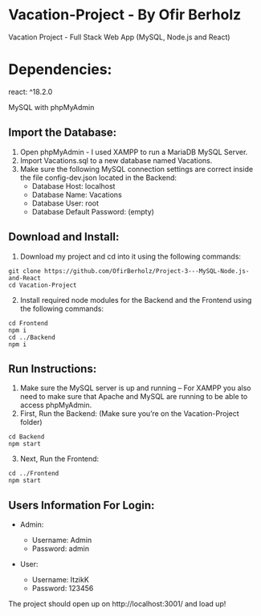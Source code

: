 # Vacation-Project - By Ofir Berholz

Vacation Project - Full Stack Web App (MySQL, Node.js and React)

# Dependencies:

react: ^18.2.0

MySQL with phpMyAdmin

## Import the Database:

1. Open phpMyAdmin - I used XAMPP to run a MariaDB MySQL Server.
2. Import Vacations.sql to a new database named Vacations.
3. Make sure the following MySQL connection settings are correct inside the file config-dev.json located in the Backend:
   - Database Host: localhost
   - Database Name: Vacations
   - Database User: root
   - Database Default Password: (empty)

## Download and Install:

1. Download my project and cd into it using the following commands:

```
git clone https://github.com/OfirBerholz/Project-3---MySQL-Node.js-and-React
cd Vacation-Project
```

2. Install required node modules for the Backend and the Frontend using the following commands:

```
cd Frontend
npm i
cd ../Backend
npm i
```

## Run Instructions:

1. Make sure the MySQL server is up and running – For XAMPP you also need to make sure that Apache and MySQL are running to be able to access phpMyAdmin.
2. First, Run the Backend: (Make sure you’re on the Vacation-Project folder)

```
cd Backend
npm start
```

3. Next, Run the Frontend:

```
cd ../Frontend
npm start
```

## Users Information For Login:

- Admin:

  - Username: Admin
  - Password: admin

- User:
  - Username: ItzikK
  - Password: 123456

The project should open up on http://localhost:3001/ and load up!

